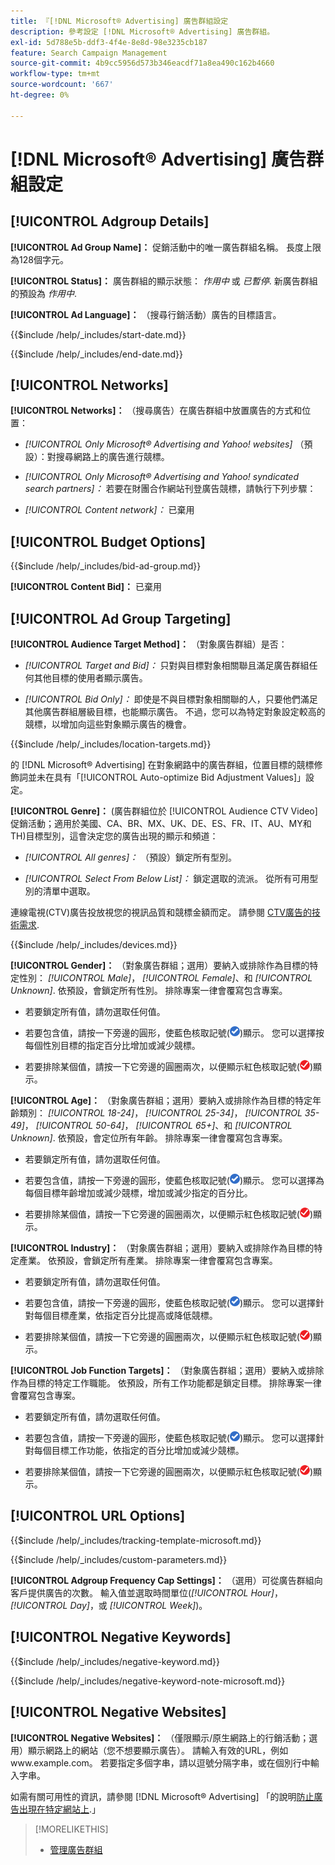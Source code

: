 ```yaml
---
title: 『[!DNL Microsoft® Advertising] 廣告群組設定
description: 參考設定 [!DNL Microsoft® Advertising] 廣告群組。
exl-id: 5d788e5b-ddf3-4f4e-8e8d-98e3235cb187
feature: Search Campaign Management
source-git-commit: 4b9cc5956d573b346eacdf71a8ea490c162b4660
workflow-type: tm+mt
source-wordcount: '667'
ht-degree: 0%

---
```


# [!DNL Microsoft® Advertising] 廣告群組設定

## [!UICONTROL Adgroup Details]

**[!UICONTROL Ad Group Name]：** 促銷活動中的唯一廣告群組名稱。 長度上限為128個字元。

**[!UICONTROL Status]：** 廣告群組的顯示狀態： *作用中* 或 *已暫停*. 新廣告群組的預設為 *作用中*.

**[!UICONTROL Ad Language]：** （搜尋行銷活動）廣告的目標語言。

<!-- **[!UICONTROL Start Date]:** -->

{{$include /help/_includes/start-date.md}}

<!-- **[!UICONTROL End Date]:** -->

{{$include /help/_includes/end-date.md}}

## [!UICONTROL Networks]

**[!UICONTROL Networks]：** （搜尋廣告）在廣告群組中放置廣告的方式和位置：

* *[!UICONTROL Only Microsoft® Advertising and Yahoo! websites]* （預設）：對搜尋網路上的廣告進行競標。

* *[!UICONTROL Only Microsoft® Advertising and Yahoo! syndicated search partners]：* 若要在財團合作網站刊登廣告競標，請執行下列步驟：

* *[!UICONTROL Content network]：* 已棄用

## [!UICONTROL Budget Options]

<!-- **[!UICONTROL Bid]:** -->

{{$include /help/_includes/bid-ad-group.md}}

**[!UICONTROL Content Bid]：** 已棄用

## [!UICONTROL Ad Group Targeting]

**[!UICONTROL Audience Target Method]：** （對象廣告群組）是否：

* *[!UICONTROL Target and Bid]：* 只對與目標對象相關聯且滿足廣告群組任何其他目標的使用者顯示廣告。

* *[!UICONTROL Bid Only]：* 即使是不與目標對象相關聯的人，只要他們滿足其他廣告群組層級目標，也能顯示廣告。 不過，您可以為特定對象設定較高的競標，以增加向這些對象顯示廣告的機會。

<!-- **[!UICONTROL Location Target]:** -->

{{$include /help/_includes/location-targets.md}}

的 [!DNL Microsoft® Advertising] 在對象網路中的廣告群組，位置目標的競標修飾詞並未在具有「[!UICONTROL Auto-optimize Bid Adjustment Values]」設定。

**[!UICONTROL Genre]：** (廣告群組位於 [!UICONTROL Audience CTV Video] 促銷活動；適用於美國、CA、BR、MX、UK、DE、ES、FR、IT、AU、MY和TH<!-- Should that go in the campaign sub-type description instead, or is this applicable for this feature only? -->)目標型別，這會決定您的廣告出現的顯示和頻道：

* *[!UICONTROL All genres]：* （預設）鎖定所有型別。

* *[!UICONTROL Select From Below List]：* 鎖定選取的流派。 從所有可用型別的清單中選取。

連線電視(CTV)廣告投放視您的視訊品質和競標金額而定。 請參閱 [CTV廣告的技術需求](https://help.ads.microsoft.com/#apex/ads/en/60102/0/#TechnicalRequirements).

<!-- **[!UICONTROL Devices]:** -->

{{$include /help/_includes/devices.md}}

**[!UICONTROL Gender]：** （對象廣告群組；選用）要納入或排除作為目標的特定性別： *[!UICONTROL Male]*， *[!UICONTROL Female]*、和 *[!UICONTROL Unknown]*. 依預設，會鎖定所有性別。 排除專案一律會覆寫包含專案。

* 若要鎖定所有值，請勿選取任何值。

* 若要包含值，請按一下旁邊的圓形，使藍色核取記號(![包含](/help/search-social-commerce/assets/include.png "包含"))顯示。 您可以選擇按每個性別目標的指定百分比增加或減少競標。

* 若要排除某個值，請按一下它旁邊的圓圈兩次，以便顯示紅色核取記號(![排除](/help/search-social-commerce/assets/exclude.png "排除"))顯示。

**[!UICONTROL Age]：** （對象廣告群組；選用）要納入或排除作為目標的特定年齡類別： *[!UICONTROL 18-24]*， *[!UICONTROL 25-34]*， *[!UICONTROL 35-49]*， *[!UICONTROL 50-64]*， *[!UICONTROL 65+]*、和 *[!UICONTROL Unknown]*. 依預設，會定位所有年齡。 排除專案一律會覆寫包含專案。

* 若要鎖定所有值，請勿選取任何值。

* 若要包含值，請按一下旁邊的圓形，使藍色核取記號(![包含](/help/search-social-commerce/assets/include.png "包含"))顯示。 您可以選擇為每個目標年齡增加或減少競標，增加或減少指定的百分比。

* 若要排除某個值，請按一下它旁邊的圓圈兩次，以便顯示紅色核取記號(![排除](/help/search-social-commerce/assets/exclude.png "排除"))顯示。

**[!UICONTROL Industry]：** （對象廣告群組；選用）要納入或排除作為目標的特定產業。 依預設，會鎖定所有產業。 排除專案一律會覆寫包含專案。

* 若要鎖定所有值，請勿選取任何值。

* 若要包含值，請按一下旁邊的圓形，使藍色核取記號(![包含](/help/search-social-commerce/assets/include.png "包含"))顯示。 您可以選擇針對每個目標產業，依指定百分比提高或降低競標。

* 若要排除某個值，請按一下它旁邊的圓圈兩次，以便顯示紅色核取記號(![排除](/help/search-social-commerce/assets/exclude.png "排除"))顯示。

**[!UICONTROL Job Function Targets]：** （對象廣告群組；選用）要納入或排除作為目標的特定工作職能。 依預設，所有工作功能都是鎖定目標。 排除專案一律會覆寫包含專案。

* 若要鎖定所有值，請勿選取任何值。

* 若要包含值，請按一下旁邊的圓形，使藍色核取記號(![包含](/help/search-social-commerce/assets/include.png "包含"))顯示。 您可以選擇針對每個目標工作功能，依指定的百分比增加或減少競標。

* 若要排除某個值，請按一下它旁邊的圓圈兩次，以便顯示紅色核取記號(![排除](/help/search-social-commerce/assets/exclude.png "排除"))顯示。

## [!UICONTROL URL Options]

<!-- **[!UICONTROL Tracking Template]:** -->

{{$include /help/_includes/tracking-template-microsoft.md}}

<!-- **[!UICONTROL Custom Parameters]:** -->

{{$include /help/_includes/custom-parameters.md}}

**[!UICONTROL Adgroup Frequency Cap Settings]：** （選用）可從廣告群組向客戶提供廣告的次數。 輸入值並選取時間單位(*[!UICONTROL Hour]*， *[!UICONTROL Day]*，或 *[!UICONTROL Week]*)。

## [!UICONTROL Negative Keywords]

<!-- **[!UICONTROL Negative Keywords]:** -->

{{$include /help/_includes/negative-keyword.md}}

<!-- Note for **[!UICONTROL Negative Keywords]:** -->

{{$include /help/_includes/negative-keyword-note-microsoft.md}}

## [!UICONTROL Negative Websites]

**[!UICONTROL Negative Websites]：** （僅限顯示/原生網路上的行銷活動；選用）顯示網路上的網站（您不想要顯示廣告）。 請輸入有效的URL，例如www.example.com。 若要指定多個字串，請以逗號分隔字串，或在個別行中輸入字串。

如需有關可用性的資訊，請參閱 [!DNL Microsoft® Advertising] 「的說明[防止廣告出現在特定網站上](https://help.ads.microsoft.com/#apex/bae/en/14061/0).」

>[!MORELIKETHIS]
>
>* [管理廣告群組](/help/search-social-commerce/campaign-management/campaigns/ad-group-manage.md)
